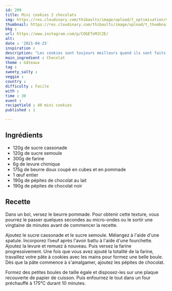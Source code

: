 ```yaml
---
id: 209
title: Mini cookies 2 chocolats
img: https://res.cloudinary.com/thibaults/image/upload/t_optimisation/v1619376230/Recipes/20210425_mini_cookies_chocolat.jpg
thumbnail: https://res.cloudinary.com/thibaults/image/upload/t_thumbnail_josie/v1619376230/Recipes/20210425_mini_cookies_chocolat.jpg
bkg : 
url: https://www.instagram.com/p/COGEToMJC2E/
alt: 
date : '2021-04-25'
inspiration : 
description: "Les cookies sont toujours meilleurs quand ils sont faits maison, et ils sont si simple à faire !"
main_ingredient : Chocolat
theme : Gâteaux
tag : 
sweety_salty : 
veggie : 
country : 
difficulty : Facile
with : 
time : 30
event : 
recipeYield : 40 mini cookies
published : 1

---
```


## Ingrédients
 - 120g de sucre cassonade
 - 120g de sucre semoule
 - 300g de farine
 - 6g de levure chimique
 - 175g de beurre doux coupé en cubes et en pommade
 - 1 œuf entier
 - 190g de pépites de chocolat au lait
 - 190g de pépites de chocolat noir

## Recette
Dans un bol, versez le beurre pommade. Pour obtenir cette texture, vous pourrez le passer quelques secondes au micro-ondes ou le sortir une vingtaine de minutes avant de commencer la recette.

Ajoutez le sucre cassonade et le sucre semoule. Mélangez à l'aide d'une spatule. Incorporez l’oeuf après l'avoir battu à l'aide d'une fourchette. Ajoutez la levure et remuez à nouveau. Puis versez la farine progressivement. Une fois que vous avez ajouté la totalité de la farine, travaillez votre pâte à cookies avec les mains pour formez une belle boule. Dès que la pâte commence à s'amalgamer, ajoutez les pépites de chocolat.

Formez des petites boules de taille égale et disposez-les sur une plaque recouverte de papier de cuisson. Puis enfournez le tout dans un four préchauffé à 175°C durant 10 minutes.
